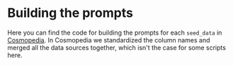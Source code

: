 # Building the prompts

Here you can find the code for building the prompts for each `seed_data` in [Cosmopedia](https://huggingface.co/datasets/HuggingFaceTB/cosmopedia).
In Cosmopedia we standardized the column names and merged all the data sources together, which isn't the case for some scripts here.
